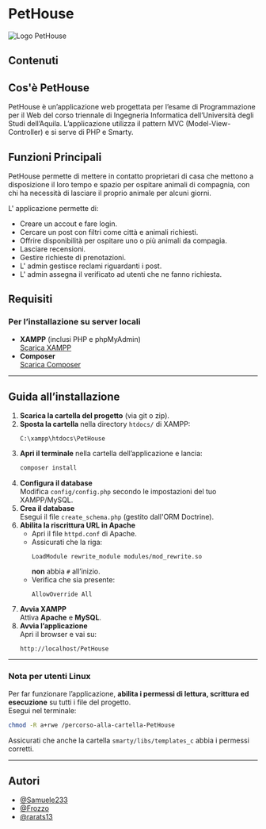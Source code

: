 # PetHouse

![Logo PetHouse](App/templates/assets/img/icona_footer.png)

## Contenuti

## Cos'è PetHouse

PetHouse è un’applicazione web progettata per l’esame di Programmazione per il Web del corso triennale di Ingegneria Informatica dell’Università degli Studi dell’Aquila.
L’applicazione utilizza il pattern MVC (Model-View-Controller) e si serve di PHP e Smarty.

## Funzioni Principali

PetHouse permette di mettere in contatto proprietari di casa che mettono a disposizione il loro tempo e spazio per ospitare animali di compagnia,
con chi ha necessità di lasciare il proprio animale per alcuni giorni.

L' applicazione permette di:
  -  Creare un accout e fare login.
  -  Cercare un post con filtri come città e animali richiesti.
  -  Offrire disponibilità per ospitare uno o più animali da compagia.
  -  Lasciare recensioni.
  -  Gestire richieste di prenotazioni.
  -  L' admin gestisce reclami riguardanti i post.
  -  L' admin assegna il verificato ad utenti che ne fanno richiesta.

  


## Requisiti

### Per l’installazione su server locali

- **XAMPP** (inclusi PHP e phpMyAdmin)  
  [Scarica XAMPP](https://www.apachefriends.org/index.html)
- **Composer**  
  [Scarica Composer](https://getcomposer.org/)

---

## Guida all’installazione

1. **Scarica la cartella del progetto** (via git o zip).
2. **Sposta la cartella** nella directory `htdocs/` di XAMPP:
   ```
   C:\xampp\htdocs\PetHouse
   ```
3. **Apri il terminale** nella cartella dell’applicazione e lancia:
   ```bash
   composer install
   ```
4. **Configura il database**  
   Modifica `config/config.php` secondo le impostazioni del tuo XAMPP/MySQL.
5. **Crea il database**  
   Esegui il file `create_schema.php` (gestito dall'ORM Doctrine).
6. **Abilita la riscrittura URL in Apache**
   - Apri il file `httpd.conf` di Apache.
   - Assicurati che la riga:
     ```
     LoadModule rewrite_module modules/mod_rewrite.so
     ```
     **non** abbia `#` all’inizio.
   - Verifica che sia presente:
     ```
     AllowOverride All
     ```
7. **Avvia XAMPP**  
   Attiva **Apache** e **MySQL**.
8. **Avvia l’applicazione**  
   Apri il browser e vai su:
   ```
   http://localhost/PetHouse
   ```

---

### Nota per utenti Linux

Per far funzionare l’applicazione, **abilita i permessi di lettura, scrittura ed esecuzione** su tutti i file del progetto.  
Esegui nel terminale:
```bash
chmod -R a+rwe /percorso-alla-cartella-PetHouse
```
Assicurati che anche la cartella `smarty/libs/templates_c` abbia i permessi corretti.

---

## Autori

- [@Samuele233](https://github.com/Samuele233)
- [@Frozzo](https://github.com/Frozzo)
- [@rarats13](https://github.com/rarats13)
